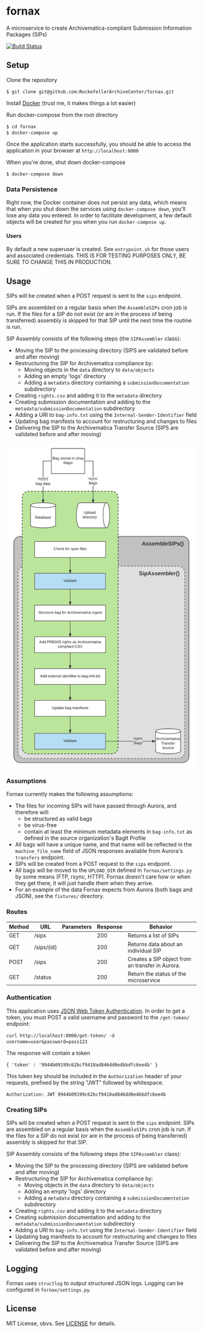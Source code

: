 # fornax

A microservice to create Archivematica-compliant Submission Information Packages (SIPs)

[![Build Status](https://travis-ci.org/RockefellerArchiveCenter/fornax.svg?branch=master)](https://travis-ci.org/RockefellerArchiveCenter/fornax)

## Setup

Clone the repository

    $ git clone git@github.com:RockefellerArchiveCenter/fornax.git

Install [Docker](https://store.docker.com/search?type=edition&offering=community) (trust me, it makes things a lot easier)

Run docker-compose from the root directory

    $ cd fornax
    $ docker-compose up

Once the application starts successfully, you should be able to access the application in your browser at `http://localhost:8000`

When you're done, shut down docker-compose

    $ docker-compose down


### Data Persistence

Right now, the Docker container does not persist any data, which means that when you shut down the services using `docker-compose down`, you'll lose any data you entered. In order to facilitate development, a few default objects will be created for you when you run `docker-compose up`.


#### Users

By default a new superuser is created. See `entrypoint.sh` for those users and associated credentials. THIS IS FOR TESTING PURPOSES ONLY, BE SURE TO CHANGE THIS IN PRODUCTION.


## Usage

SIPs will be created when a POST request is sent to the `sips` endpoint.

SIPs are assembled on a regular basis when the `AssembleSIPs` cron job is run. If the files for a SIP do not exist (or are in the process of being transferred) assembly is skipped for that SIP until the next time the routine is run.

SIP Assembly consists of the following steps (the `SIPAssembler` class):
- Moving the SIP to the processing directory (SIPS are validated before and after moving)
- Restructuring the SIP for Archivematica compliance by:
  - Moving objects in the `data` directory to `data/objects`
  - Adding an empty 'logs' directory
  - Adding a `metadata` directory containing a `submissionDocumentation` subdirectory
- Creating `rights.csv` and adding it to the `metadata` directory
- Creating submission documentation and adding to the `metadata/submissionDocumentation` subdirectory
- Adding a URI to `bag-info.txt` using the `Internal-Sender-Identifier` field
- Updating bag manifests to account for restructuring and changes to files
- Delivering the SIP to the Archivematica Transfer Source (SIPS are validated before and after moving)

![SIP Assembly diagram](sip_assembly.png)

### Assumptions

Fornax currently makes the following assumptions:
- The files for incoming SIPs will have passed through Aurora, and therefore will:
  - be structured as valid bags
  - be virus-free
  - contain at least the minimum metadata elements in `bag-info.txt` as defined in the source organization's BagIt Profile
- All bags will have a unique name, and that name will be reflected in the `machine_file_name` field of JSON responses available from Aurora's `transfers` endpoint.
- SIPs will be created from a POST request to the `sips` endpoint.
- All bags will be moved to the `UPLOAD_DIR` defined in `fornax/settings.py` by some means (FTP, rsync, HTTP). Fornax doesn't care how or when they get there, it will just handle them when they arrive.
- For an example of the data Fornax expects from Aurora (both bags and JSON), see the `fixtures/` directory.


### Routes

| Method | URL | Parameters | Response  | Behavior  |
|--------|-----|---|---|---|
|GET|/sips| |200|Returns a list of SIPs|
|GET|/sips/{id}| |200|Returns data about an individual SIP|
|POST|/sips||200|Creates a SIP object from an transfer in Aurora.|
|GET|/status||200|Return the status of the microservice|


### Authentication

This application uses [JSON Web Token Authentication](). In order to get a token, you must POST a valid username and password to the `/get-token/` endpoint:

    curl http://localhost:8000/get-token/ -d username=user&password=pass123

The response will contain a token

    { 'token' : '9944b09199c62bcf9418ad846dd0e4bbdfc6ee4b' }

This token key should be included in the `Authorization` header of your requests, prefixed by the string "JWT" followed by whitespace.

    Authorization: JWT 9944b09199c62bcf9418ad846dd0e4bbdfc6ee4b

### Creating SIPs

SIPs will be created when a POST request is sent to the `sips` endpoint. SIPs are assembled on a regular basis when the `AssembleSIPs` cron job is run. If the files for a SIP do not exist (or are in the process of being transferred) assembly is skipped for that SIP.

SIP Assembly consists of the following steps (the `SIPAssembler` class):
- Moving the SIP to the processing directory (SIPS are validated before and after moving)
- Restructuring the SIP for Archivematica compliance by:
  - Moving objects in the `data` directory to `data/objects`
  - Adding an empty 'logs' directory
  - Adding a `metadata` directory containing a `submissionDocumentation` subdirectory
- Creating `rights.csv` and adding it to the `metadata` directory
- Creating submission documentation and adding to the `metadata/submissionDocumentation` subdirectory
- Adding a URI to `bag-info.txt` using the `Internal-Sender-Identifier` field
- Updating bag manifests to account for restructuring and changes to files
- Delivering the SIP to the Archivematica Transfer Source (SIPS are validated before and after moving)


## Logging

Fornax uses `structlog` to output structured JSON logs. Logging can be configured in `fornax/settings.py`.


## License

MIT License, obvs. See [LICENSE](LICENSE) for details.
